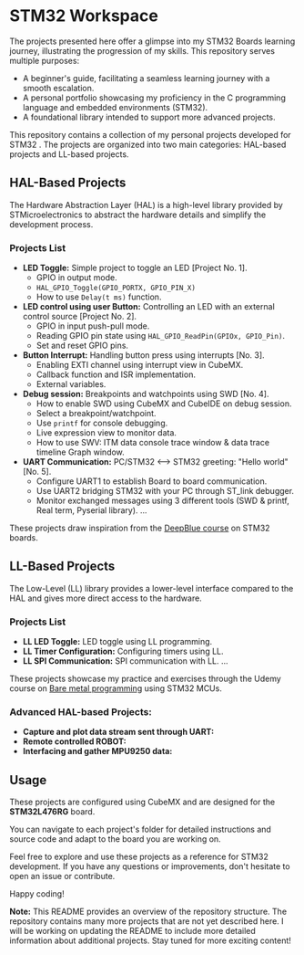 # STM32 Workspace

The projects presented here offer a glimpse into my STM32 Boards learning journey, illustrating the progression of my skills. This repository serves multiple purposes:

* A beginner's guide, facilitating a seamless learning journey with a smooth escalation.
* A personal portfolio showcasing my proficiency in the C programming language and embedded environments (STM32).
* A foundational library intended to support more advanced projects.

This repository contains a collection of my personal projects developed for STM32 . The projects are organized into two main categories: HAL-based projects and LL-based projects.

## HAL-Based Projects

The Hardware Abstraction Layer (HAL) is a high-level library provided by STMicroelectronics to abstract the hardware details and simplify the development process.

### Projects List

* **LED Toggle:** Simple project to toggle an LED [Project No. 1].
   - GPIO in output mode.
   - `HAL_GPIO_Toggle(GPIO_PORTX, GPIO_PIN_X)`
   - How to use `Delay(t ms)` function.
* **LED control using user Button:** Controlling an LED with an external control source [Project No. 2].
   - GPIO in input push-pull mode.
   - Reading GPIO pin state using `HAL_GPIO_ReadPin(GPIOx, GPIO_Pin)`.
   - Set and reset GPIO pins.
* **Button Interrupt:** Handling button press using interrupts [No. 3].
   - Enabling EXTI channel using interrupt view in CubeMX.
   - Callback function and ISR implementation.
   - External variables.
* **Debug session:** Breakpoints and watchpoints using SWD [No. 4].
   - How to enable SWD using CubeMX and CubeIDE on debug session.
   - Select a breakpoint/watchpoint.
   - Use `printf` for console debugging.
   - Live expression view to monitor data.
   - How to use SWV: ITM data console trace window & data trace timeline Graph window.
* **UART Communication:** PC/STM32 <--> STM32 greeting: "Hello world" [No. 5].
   - Configure UART1 to establish Board to board communication.
   - Use UART2 bridging STM32 with your PC through ST_link debugger.
   - Monitor exchanged messages using 3 different tools (SWD & printf, Real term, Pyserial library).
   ...

These projects draw inspiration from the [DeepBlue course](https://deepbluembedded.com/stm32-arm-programming-tutorials/) on STM32 boards.

## LL-Based Projects

The Low-Level (LL) library provides a lower-level interface compared to the HAL and gives more direct access to the hardware.

### Projects List

* **LL LED Toggle:** LED toggle using LL programming.
* **LL Timer Configuration:** Configuring timers using LL.
* **LL SPI Communication:** SPI communication with LL.
   ...

These projects showcase my practice and exercises through the Udemy course on [Bare metal programming](https://www.udemy.com/course/embedded-systems-bare-metal-programming//) using STM32 MCUs.

### Advanced HAL-based Projects:

* **Capture and plot data stream sent through UART:**
* **Remote controlled ROBOT:**
* **Interfacing and gather MPU9250 data:**

## Usage

These projects are configured using CubeMX and are designed for the **STM32L476RG** board.

You can navigate to each project's folder for detailed instructions and source code and adapt to the board you are working on.

Feel free to explore and use these projects as a reference for STM32 development. If you have any questions or improvements, don't hesitate to open an issue or contribute.

Happy coding!


**Note:** This README provides an overview of the repository structure. The repository contains many more projects that are not yet described here. I will be working on updating the README to include more detailed information about additional projects. Stay tuned for more exciting content!